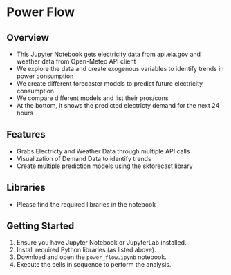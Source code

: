 # Power Flow

## Overview
- This Jupyter Notebook gets electricity data from api.eia.gov and weather data from Open-Meteo API client
- We explore the data and create exogenous variables to identify trends in power consumption
- We create different forecaster models to predict future electricity consumption
- We compare different models and list their pros/cons
- At the bottom, it shows the predicted electricty demand for the next 24 hours

## Features
- Grabs Electricty and Weather Data through multiple API calls
- Visualization of Demand Data to identify trends
- Create multiple prediction models using the skforecast library

## Libraries
- Please find the required libraries in the notebook

## Getting Started
1. Ensure you have Jupyter Notebook or JupyterLab installed.
2. Install required Python libraries (as listed above).
3. Download and open the `power_flow.ipynb` notebook.
4. Execute the cells in sequence to perform the analysis.
